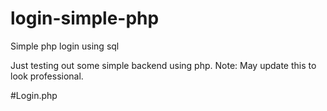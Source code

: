 # login-simple-php
Simple php login using sql

Just testing out some simple backend using php.
Note: May update this to look professional.

#Login.php

